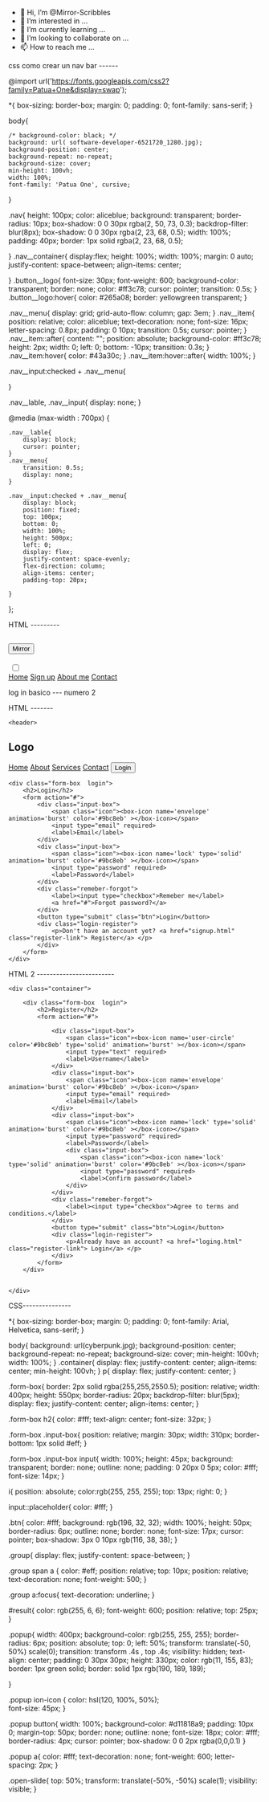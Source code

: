 - 👋 Hi, I’m @Mirror-Scribbles
- 👀 I’m interested in ...
- 🌱 I’m currently learning ...
- 💞️ I’m looking to collaborate on ...
- 📫 How to reach me ...

<!---
Mirror-Scribbles/Mirror-Scribbles is a ✨ special ✨ repository because its `README.md` (this file) appears on your GitHub profile.
You can click the Preview link to take a look at your changes.
--->
css como crear un nav bar ------


@import url('https://fonts.googleapis.com/css2?family=Patua+One&display=swap');

*{
    box-sizing: border-box;
    margin: 0;
    padding: 0;
    font-family: sans-serif;
}

body{
    
    /* background-color: black; */
    background: url( software-developer-6521720_1280.jpg);
    background-position: center;
    background-repeat: no-repeat;
    background-size: cover;
    min-height: 100vh;
    width: 100%;
    font-family: 'Patua One', cursive;
}


.nav{
    height: 100px;
    color: aliceblue;
    background: transparent;
    border-radius: 10px;
    box-shadow: 0 0 30px rgba(2, 50, 73, 0.3);
    backdrop-filter: blur(8px);
    box-shadow: 0 0 30px  rgba(2, 23, 68, 0.5);
    width: 100%;
    padding: 40px;
    border: 1px solid rgba(2, 23, 68, 0.5);

}
.nav__container{
    display:flex;
    height: 100%;
    width: 100%;
    margin: 0 auto;
    justify-content: space-between;
    align-items: center;
    
}
.button__logo{
    font-size: 30px;
    font-weight: 600;
    background-color: transparent;
    border: none;
    color: #ff3c78;
    cursor: pointer;
    transition: 0.5s;
}
.button__logo:hover{
    color: #265a08;
    border: yellowgreen transparent;
}

.nav__menu{
display: grid;
grid-auto-flow: column;
gap: 3em;
}
.nav__item{
    position: relative;
    color: aliceblue;
    text-decoration: none;
    font-size: 16px;
    letter-spacing: 0.8px;
    padding: 0 10px;
    transition: 0.5s;
    cursor: pointer;
}
.nav__item::after{
    content: "";
    position: absolute;
    background-color: #ff3c78;
    height: 2px;
    width: 0;
    left: 0;
    bottom: -10px;
    transition: 0.3s;
}
.nav__item:hover{
color: #43a30c;
}
.nav__item:hover::after{
width: 100%;
}

.nav__input:checked + .nav__menu{

}

.nav__lable, .nav__input{
    display: none;
}

@media (max-width : 700px) {

    .nav__lable{
        display: block;
        cursor: pointer;
    }
    .nav__menu{
        transition: 0.5s;
        display: none;
    }

    .nav__input:checked + .nav__menu{
        display: block;
        position: fixed;
        top: 100px;
        bottom: 0;
        width: 100%;
        height: 500px;
        left: 0;
        display: flex;
        justify-content: space-evenly;
        flex-direction: column;
        align-items: center;
        padding-top: 20px;
        
    }

    
    
};



HTML ---------


<!DOCTYPE html>
<html lang="en">
<head>
    <meta charset="UTF-8">
    <meta name="viewport" content="width=device-width, initial-scale=1.0">
    <title>Document</title>
   <link rel="stylesheet" href="style.css">
</head>
<body>
   <nav class="nav">
    <div class="nav__container">
        <h1 class="nav__logo"><button class= "button__logo">Mirror</button></h1>
        <label for="menu" class="nav__lable">
            <img src="menu.svg" alt="">
        </label>
        <input type="checkbox" id="menu" class="nav__input">
        <div class="nav__menu">
            <a href="#" class="nav__item">Home</a>
            <a href="#" class="nav__item">Sign up</a>
            <a href="#" class="nav__item">About me</a>
            <a href="#" class="nav__item">Contact</a>
        </div>
    </div>
   </nav> 
</body>
</html> 


















log in basico  --- numero 2 



HTML ------- 

<!DOCTYPE html>
<html lang="en">
<head>
    <meta charset="UTF-8">
    <meta name="viewport" content="width=device-width, initial-scale=1.0">
    <link rel="stylesheet" href="log.css">
    <title>Sign up</title>
</head>
<body>
    
    <header>
<h2 class="logo">Logo</h2>
<nav class="navegation">
    <a href="#">Home</a>
    <a href="#">About</a>
    <a href="#">Services</a>
    <a href="#">Contact</a>
    <button class="btnLoging-popup">Login</button>
</nav>
    </header>
    
<div class="container">
    <span class="icone-close"><box-icon name='x-circle' animation='tada' color='#9bc8eb' ></box-icon></span>

    <div class="form-box  login">
        <h2>Login</h2>
        <form action="#">
            <div class="input-box">
                <span class="icon"><box-icon name='envelope' animation='burst' color='#9bc8eb' ></box-icon></span>
                <input type="email" required>
                <label>Email</label>
            </div>
            <div class="input-box">
                <span class="icon"><box-icon name='lock' type='solid' animation='burst' color='#9bc8eb' ></box-icon></span>
                <input type="password" required>
                <label>Password</label>
            </div>
            <div class="remeber-forgot">
                <label><input type="checkbox">Remeber me</label>
                <a href="#">Forgot password?</a>
            </div>
            <button type="submit" class="btn">Login</button>
            <div class="login-register">
                <p>Don't have an account yet? <a href="signup.html" class="register-link"> Register</a> </p>
            </div>
        </form>
    </div>

    
</div>


<script src="https://unpkg.com/boxicons@2.1.4/dist/boxicons.js"></script>
<script src="log.css"></script>
</body>
</html>





HTML 2 ------------------------ 


<!DOCTYPE html>
<html lang="en">
<head>
    <meta charset="UTF-8">
    <meta name="viewport" content="width=device-width, initial-scale=1.0">
    <link rel="stylesheet" href="log.css">
    <title>Document</title>
</head>
<body>

    <div class="container">
    
        <div class="form-box  login">
            <h2>Register</h2>
            <form action="#">

                <div class="input-box">
                    <span class="icon"><box-icon name='user-circle' color='#9bc8eb' type='solid' animation='burst' ></box-icon></span>
                    <input type="text" required>
                    <label>Username</label>
                </div>
                <div class="input-box">
                    <span class="icon"><box-icon name='envelope' animation='burst' color='#9bc8eb' ></box-icon></span>
                    <input type="email" required>
                    <label>Email</label>
                </div>
                <div class="input-box">
                    <span class="icon"><box-icon name='lock' type='solid' animation='burst' color='#9bc8eb' ></box-icon></span>
                    <input type="password" required>
                    <label>Password</label>
                    <div class="input-box">
                        <span class="icon"><box-icon name='lock' type='solid' animation='burst' color='#9bc8eb' ></box-icon></span>
                        <input type="password" required>
                        <label>Confirm password</label>
                    </div>
                </div>
                <div class="remeber-forgot">
                    <label><input type="checkbox">Agree to terms and conditions.</label>
                </div>
                <button type="submit" class="btn">Login</button>
                <div class="login-register">
                    <p>Already have an account? <a href="loging.html" class="register-link"> Login</a> </p>
                </div>
            </form>
        </div>
    
        
    </div>
    
</body>
</html>





CSS---------------

*{
    box-sizing: border-box;
    margin: 0;
    padding: 0;
    font-family: Arial, Helvetica, sans-serif;
}

body{
    background: url(cyberpunk.jpg);
    background-position: center;
    background-repeat: no-repeat;
    background-size: cover;
    min-height: 100vh;
    width: 100%;
}
.container{
    display: flex;
    justify-content: center;
    align-items: center;
    min-height: 100vh;
}
p{
    display: flex;
    justify-content: center;
}

.form-box{
border: 2px solid rgba(255,255,2550.5);
position: relative;
width: 400px;
height: 550px;
border-radius: 20px;
backdrop-filter: blur(5px);
display: flex;
justify-content: center;
align-items: center;
}

.form-box h2{
    color: #fff;
    text-align: center;
    font-size: 32px;
}

.form-box .input-box{
position: relative;
margin: 30px;
width: 310px;
border-bottom: 1px solid #eff;
}


.form-box .input-box input{
width: 100%;
height: 45px;
background: transparent;
border: none;
outline: none;
padding: 0 20px 0 5px;
color: #fff;
font-size: 14px;
}

i{
    position: absolute;
    color:rgb(255, 255, 255);
    top: 13px;
    right: 0;
}

input::placeholder{
    color: #fff;
}

.btn{
    color: #fff;
    background: rgb(196, 32, 32);
    width: 100%;
    height: 50px;
    border-radius: 6px;
    outline: none;
    border: none;
    font-size: 17px;
    cursor: pointer;
    box-shadow: 3px 0 10px rgb(116, 38, 38);
}

.group{
display: flex;
justify-content: space-between;
}

.group span a {
    color: #eff;
    position: relative;
    top: 10px;
    position: relative;
    text-decoration: none;
    font-weight: 500;
}

.group a:focus{
    text-decoration: underline;
}

#result{
color: rgb(255, 6, 6);
font-weight: 600;
position: relative;
top: 25px;
}





.popup{
    width: 400px; 
    background-color: rgb(255, 255, 255);
    border-radius: 6px;
     position: absolute;
    top: 0;
    left: 50%;
     transform: translate(-50, 50%) scale(0);
     transition: transform .4s , top .4s;
     visibility: hidden;
    text-align: center;
    padding: 0 30px 30px;
    height: 330px;
    color: rgb(11, 155, 83);
    border: 1px green solid;
    border: solid 1px rgb(190, 189, 189);
    
}

.popup ion-icon {
  color: hsl(120, 100%, 50%);  
  font-size: 45px;
}

.popup button{
    width: 100%;
background-color: #d11818a9;
padding: 10px 0;
margin-top: 50px;
border: none;
outline: none;
font-size: 18px;
color: #fff;
border-radius: 4px;
cursor: pointer;
box-shadow: 0 0 2px rgba(0,0,0.1)
}

.popup a{
    color: #fff;
    text-decoration: none;
    font-weight: 600;
    letter-spacing: 2px;
}

.open-slide{
top: 50%;
transform: translate(-50%, -50%) scale(1);
visibility: visible;
}


